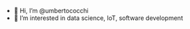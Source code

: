 - 👋 Hi, I’m @umbertococchi
- 👀 I’m interested in data science, IoT, software development


<!---
umbertococchi/umbertococchi is a ✨ special ✨ repository because its `README.md` (this file) appears on your GitHub profile.
You can click the Preview link to take a look at your changes.
--->
